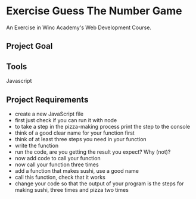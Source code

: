 # Exercise Guess The Number Game
An Exercise in Winc Academy's Web Development Course.

## Project Goal

## Tools
Javascript

## Project Requirements
* create a new JavaScript file
* first just check if you can run it with node
* to take a step in the pizza-making process print the step to the console
* think of a good clear name for your function first
* think of at least three steps you need in your function
* write the function
* run the code, are you getting the result you expect? Why (not)?
* now add code to call your function
* now call your function three times
* add a function that makes sushi, use a good name
* call this function, check that it works
* change your code so that the output of your program is the steps for making sushi, three times and pizza two times
